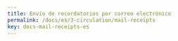 ```yaml
---
title: Envío de recordatorios por correo electrónico
permalink: /docs/es/3-circulation/mail-receipts
key: docs-mail-receipts-es
---
```


